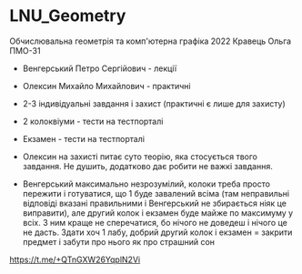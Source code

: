 # LNU_Geometry
Обчислювальна геометрія та комп'ютерна графіка 2022 Кравець Ольга ПМО-31

- Венгерський Петро Сергійович - лекції
- Олексин Михайло Михайлович - практичні 
- 2-3 індивідуальні завдання і захист (практичні є лише для захисту)
- 2 колоквіуми - тести на тестпорталі 
- Екзамен - тести на тестпорталі

- Олексин на захисті питає суто теорію, яка стосується твого завдання. Не душить, додатково дає робити не важкі завдання.
- Венгерський максимально незрозумілий, колоки треба просто пережити і готуватися, що 1 буде завалений всіма (там неправильні відповіді вказані правильними і Венгерський не збирається ніяк це виправити), але другий колок і екзамен буде майже по максимуму у всіх. З ним краще не сперечатися, бо нічого не доведеш і нічого це не дасть. Здати хоч 1 лабу, добрий другий колок і екзамен = закрити предмет і забути про нього як про страшний сон
  
https://t.me/+QTnGXW26YqplN2Vi

